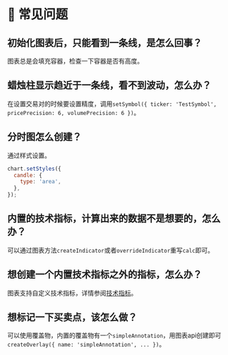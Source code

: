 # 🙋 常见问题

## 初始化图表后，只能看到一条线，是怎么回事？
图表总是会填充容器，检查一下容器是否有高度。

## 蜡烛柱显示趋近于一条线，看不到波动，怎么办？
在设置交易对的时候要设置精度，调用`setSymbol({ ticker: 'TestSymbol', pricePrecision: 6, volumePrecision: 6 })`。

## 分时图怎么创建？
通过样式设置。

```javascript
chart.setStyles({
  candle: {
    type: 'area',
  },
});
```

## 内置的技术指标，计算出来的数据不是想要的，怎么办？
可以通过图表方法`createIndicator`或者`overrideIndicator`重写`calc`即可。

## 想创建一个内置技术指标之外的指标，怎么办？
图表支持自定义技术指标，详情参阅[技术指标](/guide/indicator)。

## 想标记一下买卖点，该怎么做？
可以使用覆盖物，内置的覆盖物有一个`simpleAnnotation`，用图表api创建即可`createOverlay({ name: 'simpleAnnotation', ... })`。
